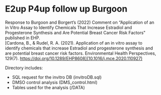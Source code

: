 # E2up P4up follow up Burgoon
Response to Burgoon and Borgert’s (2022) Comment on “Application of an in Vitro Assay to Identify Chemicals That Increase Estradiol and Progesterone Synthesis and Are Potential Breast Cancer Risk Factors" published in EHP.<br>
 [Cardona, B., & Rudel, R. A. (2021). Application of an in vitro assay to identify chemicals that increase Estradiol and progesterone synthesis and are potential breast cancer risk factors. Environmental Health Perspectives, 129(7). https://doi.org/10.1289/EHP8608](10.1016/j.mce.2020.110927) 

Directory includes:
- SQL request for the invitro DB (invitroDB.sql)
- DMSO control analysis (DMS_control.html)
- Tables used for the analysis (/DATA)